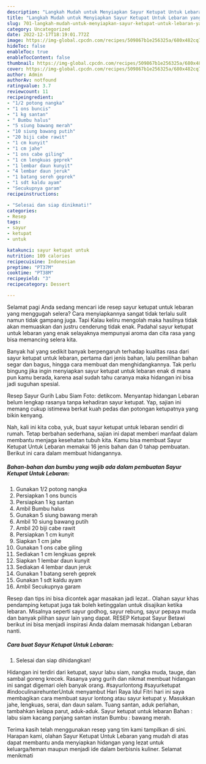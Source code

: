 ```yaml
---
description: "Langkah Mudah untuk Menyiapkan Sayur Ketupat Untuk Lebaran yang Enak, Buat Buka Puasa}"
title: "Langkah Mudah untuk Menyiapkan Sayur Ketupat Untuk Lebaran yang Enak, Buat Buka Puasa}"
slug: 701-langkah-mudah-untuk-menyiapkan-sayur-ketupat-untuk-lebaran-yang-enak-buat-buka-puasa
category: Uncategorized
date: 2022-12-17T18:19:01.772Z
image: https://img-global.cpcdn.com/recipes/509867b1e256325a/680x482cq70/sayur-ketupat-untuk-lebaran-foto-resep-utama.jpg
hideToc: false
enableToc: true
enableTocContent: false
thumbnail: https://img-global.cpcdn.com/recipes/509867b1e256325a/680x482cq70/sayur-ketupat-untuk-lebaran-foto-resep-utama.jpg
cover: https://img-global.cpcdn.com/recipes/509867b1e256325a/680x482cq70/sayur-ketupat-untuk-lebaran-foto-resep-utama.jpg
author: Admin
authorAv: notfound
ratingvalue: 3.7
reviewcount: 11
recipeingredient:
- "1/2 potong nangka"
- "1 ons buncis"
- "1 kg santan"
- " Bumbu halus"
- "5 siung bawang merah"
- "10 siung bawang putih"
- "20 biji cabe rawit"
- "1 cm kunyit"
- "1 cm jahe"
- "1 ons cabe giling"
- "1 cm lengkuas geprek"
- "1 lembar daun kunyit"
- "4 lembar daun jeruk"
- "1 batang sereh geprek"
- "1 sdt kaldu ayam"
- "Secukupnya garam"
recipeinstructions:

- "Selesai dan siap dinikmati!"
categories:
- Resep
tags:
- sayur
- ketupat
- untuk

katakunci: sayur ketupat untuk 
nutrition: 109 calories
recipecuisine: Indonesian
preptime: "PT37M"
cooktime: "PT38M"
recipeyield: "3"
recipecategory: Dessert

---
```



Selamat pagi Anda sedang mencari ide resep sayur ketupat untuk lebaran yang menggugah selera? Cara menyiapkannya sangat tidak terlalu sulit namun tidak gampang juga. Tapi Kalau keliru mengolah maka hasilnya tidak akan memuaskan dan justru cenderung tidak enak. Padahal sayur ketupat untuk lebaran yang enak selayaknya mempunyai aroma dan cita rasa yang bisa memancing selera kita.


Banyak hal yang sedikit banyak berpengaruh terhadap kualitas rasa dari sayur ketupat untuk lebaran, pertama dari jenis bahan, lalu pemilihan bahan segar dan bagus, hingga cara membuat dan menghidangkannya. Tak perlu bingung jika ingin menyiapkan sayur ketupat untuk lebaran enak di mana pun kamu berada, karena asal sudah tahu caranya maka hidangan ini bisa jadi suguhan spesial.

Resep Sayur Gurih Labu Siam Foto: detikcom. Menyantap hidangan Lebaran belum lengkap rasanya tanpa kehadiran sayur ketupat. Yap, sajian ini memang cukup istimewa berkat kuah pedas dan potongan ketupatnya yang bikin kenyang.


Nah, kali ini kita coba, yuk, buat sayur ketupat untuk lebaran sendiri di rumah. Tetap berbahan sederhana, sajian ini dapat memberi manfaat dalam membantu menjaga kesehatan tubuh kita. Kamu bisa membuat Sayur Ketupat Untuk Lebaran memakai 16 jenis bahan dan 0 tahap pembuatan. Berikut ini cara dalam membuat hidangannya.

<!--inarticleads1-->

##### Bahan-bahan dan bumbu yang wajib ada dalam pembuatan Sayur Ketupat Untuk Lebaran:

1. Gunakan 1/2 potong nangka
1. Persiapkan 1 ons buncis
1. Persiapkan 1 kg santan
1. Ambil  Bumbu halus
1. Gunakan 5 siung bawang merah
1. Ambil 10 siung bawang putih
1. Ambil 20 biji cabe rawit
1. Persiapkan 1 cm kunyit
1. Siapkan 1 cm jahe
1. Gunakan 1 ons cabe giling
1. Sediakan 1 cm lengkuas geprek
1. Siapkan 1 lembar daun kunyit
1. Sediakan 4 lembar daun jeruk
1. Gunakan 1 batang sereh geprek
1. Gunakan 1 sdt kaldu ayam
1. Ambil Secukupnya garam


Resep dan tips ini bisa dicontek agar masakan jadi lezat.. Olahan sayur khas pendamping ketupat juga tak boleh ketinggalan untuk disajikan ketika lebaran. Misalnya seperti sayur godhog, sayur rebung, sayur pepaya muda dan banyak pilihan sayur lain yang dapat. RESEP Ketupat Sayur Betawi berikut ini bisa menjadi inspirasi Anda dalam memasak hidangan Lebaran nanti. 

<!--inarticleads2-->

##### Cara buat Sayur Ketupat Untuk Lebaran:


1. Selesai dan siap dihidangkan!

Hidangan ini terdiri dari ketupat, sayur labu siam, nangka muda, tauge, dan sambal goreng krecek. Rasanya yang gurih dan nikmat membuat hidangan ini sangat digemari oleh banyak orang. #sayurlontong #sayurketupat #indoculinairehunterUntuk menyambut Hari Raya Idul Fitri hari ini saya membagikan cara membuat sayur lontong atau sayur ketupat y. Masukkan jahe, lengkuas, serai, dan daun salam. Tuang santan, aduk perlahan, tambahkan kelapa parut, aduk-aduk. Sayur ketupat untuk lebaran Bahan : labu siam kacang panjang santan instan Bumbu : bawang merah. 

Terima kasih telah menggunakan resep yang tim kami tampilkan di sini. Harapan kami, olahan Sayur Ketupat Untuk Lebaran yang mudah di atas dapat membantu anda menyiapkan hidangan yang lezat untuk keluarga/teman maupun menjadi ide dalam berbisnis kuliner. Selamat menikmati
